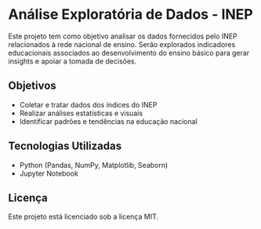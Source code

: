 # Análise Exploratória de Dados - INEP

Este projeto tem como objetivo analisar os dados fornecidos pelo INEP relacionados à rede nacional de ensino. Serão explorados indicadores educacionais associados ao desenvolvimento do ensino básico para gerar insights e apoiar a tomada de decisões.

## Objetivos

- Coletar e tratar dados dos índices do INEP
- Realizar análises estatísticas e visuais
- Identificar padrões e tendências na educação nacional

## Tecnologias Utilizadas

- Python (Pandas, NumPy, Matplotlib, Seaborn)
- Jupyter Notebook

## Licença

Este projeto está licenciado sob a licença MIT.
